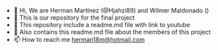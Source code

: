 - 👋 Hi, We are Herman Martínez (@Hjahzi89) and Wilmer Maldonado ()
- 👀 This is our repository for the final project
- 🌱 This repository include a readme.md file with link to youtube
- 💞️ Also contains this readme.md file about the members of this project
- 📫 How to reach me herman18m@hotmail.com

<!---
Hjahzi89/Hjahzi89 is a ✨ special ✨ repository because its `README.md` (this file) appears on your GitHub profile.
You can click the Preview link to take a look at your changes.
--->
